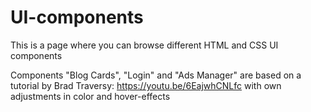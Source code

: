 # UI-components
This is a page where you can browse different HTML and CSS UI components


Components "Blog Cards", "Login" and "Ads Manager" are based on a tutorial by Brad Traversy: https://youtu.be/6EajwhCNLfc
with own adjustments in color and hover-effects
